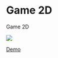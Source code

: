 <h1> Game 2D </h1>

Game 2D 

<img src="http://rachmatgunawan.com/static/media/2d.468e3258.png" />

<a href="http://nawina2d.com" arget=blank> Demo<a>
